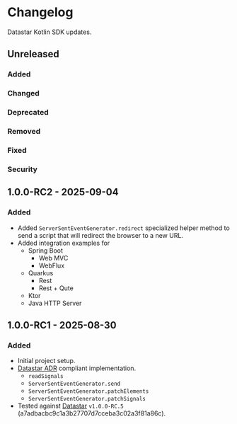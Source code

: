 # Changelog

Datastar Kotlin SDK updates.

## Unreleased

### Added

### Changed

### Deprecated

### Removed

### Fixed

### Security

## 1.0.0-RC2 - 2025-09-04

### Added

- Added `ServerSentEventGenerator.redirect` specialized helper method to send a script that will redirect the browser to a new URL.
- Added integration examples for
    - Spring Boot
        - Web MVC
        - WebFlux
    - Quarkus
        - Rest
        - Rest + Qute
    - Ktor
    - Java HTTP Server

## 1.0.0-RC1 - 2025-08-30

### Added

- Initial project setup.
- [Datastar ADR](https://github.com/starfederation/datastar/blob/develop/sdk/ADR.md) compliant implementation.
    - `readSignals`
    - `ServerSentEventGenerator.send`
    - `ServerSentEventGenerator.patchElements`
    - `ServerSentEventGenerator.patchSignals`
- Tested against [Datastar](https://github.com/starfederation/datastar/releases/tag/v1.0.0-RC.5) `v1.0.0-RC.5` (a7adbacbc9c1a3b27707d7cceba3c02a3f81a86c).
